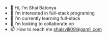 - 👋 Hi, I’m Shai Batonya
- 👀 I’m interested in full-stack programing
- 🌱 I’m currently learning full-stack
- 💞️ I’m looking to collaborate on 
- 📫 How to reach me shaisvili09@gamil.com

<!---
shaisvili/shaisvili is a ✨ special ✨ repository because its `README.md` (this file) appears on your GitHub profile.
You can click the Preview link to take a look at your changes.
--->
